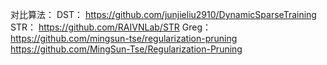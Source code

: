 对比算法：
DST：
https://github.com/junjieliu2910/DynamicSparseTraining
STR：
https://github.com/RAIVNLab/STR
Greg：
https://github.com/mingsun-tse/regularization-pruning
https://github.com/MingSun-Tse/Regularization-Pruning